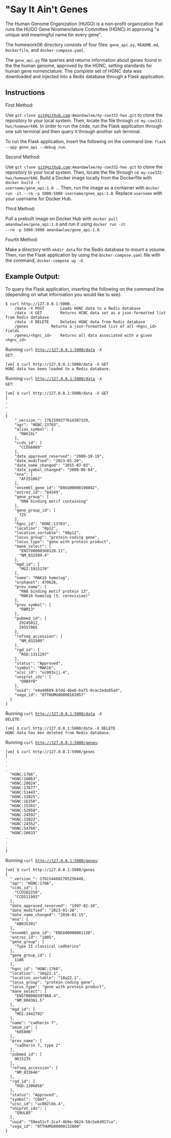 # "Say It Ain't Genes

The Human Genome Organization (HUGO) is a non-profit organization that runs the HUGO Gene Noomenclature Committee (HGNC) in approving "a unique and meaningful name for every gene".

The homework06 directory consists of four files: <code>gene_api.py</code>, <code>README.md</code>, <code>Dockerfile</code>, and <code>docker-compose.yaml</code>.

The <code>gene_api.py</code> file queries and returns information about genes found in the the human genome, approved by the HGNC, setting standards for human gene nomenclature. The complete set of HGNC data was downloaded and injected into a Redis database through a Flask application.

## Instructions

First Method:

Use <code>git clone git@github.com:Amandawlee/my-coe332-hws.git</code> to clone the repository to your local system. Then, locate the file through <code>cd my-coe332-hws/homework06</code>. In order to run the code, run the Flask application through one ssh terminal and then query it through another ssh terminal.

To run the Flask application, insert the following on the command line: <code>flask --app gene_api --debug run</code>.

Second Method:

Use <code>git clone git@github.com:Amandawlee/my-coe332-hws.git</code> to clone the repository to your local system. Then, locate the file through <code>cd my-coe332-hws/homework06</code>. Build a Docker image locally from the Dockerfile with <code>docker build -t username/gene_api:1.0 .</code>. Then, run the image as a container with <code>docker run -it --rm -p 5000:5000 username/gnee_api:1.0</code>. Replace <code>username</code> with your username for Docker Hub.

Third Method:

Pull a prebuilt image on Docker Hub with <code>docker pull amandawlee/gene_api:1.0</code>  and run it using <code>docker run -it --rm -p 5000:5000 amandawlee/gene_api:1.0</code>.

Fourth Method:

Make a directory with <code>mkdir data</code> for the Redis database to mount a volume. Then, run the Flask application by using the <code>docker-compose.yaml</code> file with the command, <code>docker-compose up -d</code>.

## Example Output:

To query the Flask application, inserting the following on the command line (depending on what information you would like to see):

```
$ curl http://127.0.0.1:5000...
	/data -X POST 		Loads HGNC data to a Redis database
	/data -X GET		Returns HCNC data set as a json-formatted list from Redis database
	/data -X DELETE		Deletes HGNC data from Redis database
	/genes			Returns a json-formatted list of all <hgnc_id> fields
	/genes/<hgnc_id>	Returns all data associated with a given <hgnc_id>
```

Running <code>curl http://127.0.0.1:5000/data -X GET</code>:

```
[vm] $ curl http://127.0.0.1:5000/data -X GET
HGNC data has been loaded to a Redis database.
```

Running <code>curl http://127.0.0.1:5000/data -X GET</code>:

```
[vm] $ curl http://127.0.0.1:5000/data -X GET
{
.
.
.
{
    "_version_": 1761599377614307329,
    "agr": "HGNC:13703",
    "alias_symbol": [
      "MAK16L"
    ],
    "ccds_id": [
      "CCDS6089"
    ],
    "date_approved_reserved": "2000-10-19",
    "date_modified": "2023-01-20",
    "date_name_changed": "2015-07-03",
    "date_symbol_changed": "2008-06-04",
    "ena": [
      "AF251062"
    ],
    "ensembl_gene_id": "ENSG00000198042",
    "entrez_id": "84549",
    "gene_group": [
      "RNA binding motif containing"
    ],
    "gene_group_id": [
      725
    ],
    "hgnc_id": "HGNC:13703",
    "location": "8p12",
    "location_sortable": "08p12",
    "locus_group": "protein-coding gene",
    "locus_type": "gene with protein product",
    "mane_select": [
      "ENST00000360128.11",
      "NM_032509.4"
    ],
    "mgd_id": [
      "MGI:1915170"
    ],
    "name": "MAK16 homolog",
    "orphanet": 470626,
    "prev_name": [
      "RNA binding motif protein 13",
      "MAK16 homolog (S. cerevisiae)"
    ],
    "prev_symbol": [
      "RBM13"
    ],
    "pubmed_id": [
      29245012,
      29557065
    ],
    "refseq_accession": [
      "NM_032509"
    ],
    "rgd_id": [
      "RGD:1311297"
    ],
    "status": "Approved",
    "symbol": "MAK16",
    "ucsc_id": "uc003xjj.4",
    "uniprot_ids": [
      "Q9BXY0"
    ],
    "uuid": "e4a49609-b7dd-4be6-ba75-0cac2eda85ad",
    "vega_id": "OTTHUMG00000163957"
  }
]
```

Running <code>curl http://127.0.0.1:5000/data -X DELETE</code>:

```
[vm] $ curl http://127.0.0.1:5000/data -X DELETE
HGNC data has ben deleted from Redis database.
```

Running <code>curl http://127.0.0.1:5000/genes</code>:

```
[vm] $ curl http://127.0.0.1:5000/genes
[
.
.
.
  "HGNC:1766",
  "HGNC:16063",
  "HGNC:20024",
  "HGNC:17677",
  "HGNC:51443",
  "HGNC:32025",
  "HGNC:16350",
  "HGNC:15265",
  "HGNC:52950",
  "HGNC:24592",
  "HGNC:15822",
  "HGNC:24352",
  "HGNC:54766",
  "HGNC:26633"
.
.
.
]
```

Running <code>curl http://127.0.0.1:5000/genes</code>:

```
[vm] $ curl http://127.0.0.1:5000/genes
{
  "_version_": 1761544682705256448,
  "agr": "HGNC:1766",
  "ccds_id": [
    "CCDS82259",
    "CCDS11993"
  ],
  "date_approved_reserved": "1997-02-10",
  "date_modified": "2023-01-20",
  "date_name_changed": "2016-01-15",
  "ena": [
    "AB035301"
  ],
  "ensembl_gene_id": "ENSG00000081138",
  "entrez_id": "1005",
  "gene_group": [
    "Type II classical cadherins"
  ],
  "gene_group_id": [
    1186
  ],
  "hgnc_id": "HGNC:1766",
  "location": "18q22.1",
  "location_sortable": "18q22.1",
  "locus_group": "protein-coding gene",
  "locus_type": "gene with protein product",
  "mane_select": [
    "ENST00000397968.4",
    "NM_004361.5"
  ],
  "mgd_id": [
    "MGI:2442792"
  ],
  "name": "cadherin 7",
  "omim_id": [
    "605806"
  ],
  "prev_name": [
    "cadherin 7, type 2"
  ],
  "pubmed_id": [
    9615235
  ],
  "refseq_accession": [
    "NM_033646"
  ],
  "rgd_id": [
    "RGD:1306856"
  ],
  "status": "Approved",
  "symbol": "CDH7",
  "ucsc_id": "uc002lkb.4",
  "uniprot_ids": [
    "Q9ULB5"
  ],
  "uuid": "59ea51cf-2caf-4b9e-9624-58c5e6d917ca",
  "vega_id": "OTTHUMG00000132800"
}
```
